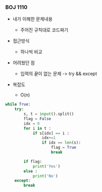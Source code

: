 ### BOJ 1110

- 내가 이해한 문제내용
	- 주어진 규칙대로 코드짜기 


- 접근방식
	- 하나씩 비교 


- 어려웠던 점
	- 입력의 끝이 없는 문제 -> try && except

- 복잡도
	- O(n)
  
  
  
``` python
while True:
    try:
        s, t = input().split()
        flag = False
        idx = 0
        for i in t :
            if s[idx] == i :
                idx+=1
                if idx == len(s):
                    flag = True
                    break

        if flag:
            print('Yes')
        else : 
            print('No')
    except:
        break

```
